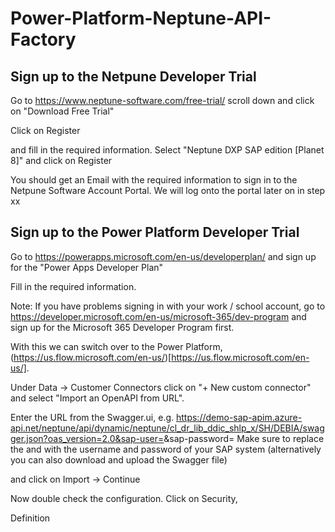 # Power-Platform-Neptune-API-Factory

## Sign up to the Netpune Developer Trial
Go to https://www.neptune-software.com/free-trial/ scroll down and click on "Download Free Trial"

Click on Register

and fill in the required information. Select "Neptune DXP SAP edition [Planet 8]" and click on Register

You should get an Email with the required information to sign in to the Netpune Software Account Portal. We will log onto the portal later on in step xx

## Sign up to the Power Platform Developer Trial
Go to https://powerapps.microsoft.com/en-us/developerplan/ and sign up for the "Power Apps Developer Plan"

Fill in the required information. 

Note: If you have problems signing in with your work / school account, go to https://developer.microsoft.com/en-us/microsoft-365/dev-program and sign up for the Microsoft 365 Developer Program first. 



With this we can switch over to the Power Platform, (https://us.flow.microsoft.com/en-us/)[https://us.flow.microsoft.com/en-us/]. 

Under Data -> Customer Connectors click on "+ New custom connector" and select "Import an OpenAPI from URL". 

Enter the URL from the Swagger.ui, e.g. https://demo-sap-apim.azure-api.net/neptune/api/dynamic/neptune/cl_dr_lib_ddic_shlp_x/SH/DEBIA/swagger.json?oas_version=2.0&sap-user=<user>&sap-password=<password>
 Make sure to replace the <user> and <password> with the username and password of your SAP system (alternatively you can also download and upload the Swagger file)
  
and click on Import -> Continue
  
 
Now double check the configuration. Click on Security,
  
Definition
  
  
